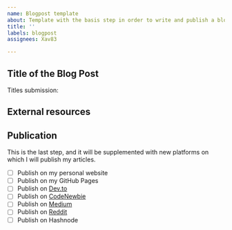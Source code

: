 ```yaml
---
name: Blogpost template
about: Template with the basis step in order to write and publish a blog post
title: ''
labels: blogpost
assignees: Xav83

---
```


## Title of the Blog Post

Titles submission:
<!-- List of all the titles that could be selected for article -->

## External resources

<!-- List of all the interesting resources used to write the articles, and which could interest the reader -->

## Publication

This is the last step, and it will be supplemented with new platforms on which I will publish my articles.

- [ ] Publish on my personal website
- [ ] Publish on my GitHub Pages
- [ ] Publish on [Dev.to](https://dev.to/dashboard)
- [ ] Publish on [CodeNewbie](https://community.codenewbie.org/dashboard)
- [ ] Publish on [Medium](https://medium.com/p/import)
- [ ] Publish on [Reddit](https://www.reddit.com/user/10xlearner/submit)
- [ ] Publish on Hashnode

